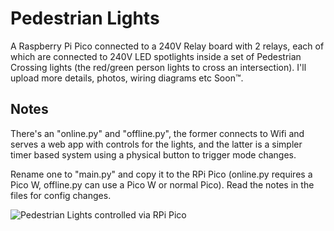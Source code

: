 # Pedestrian Lights

A Raspberry Pi Pico connected to a 240V Relay board with 2 relays, each of which are connected to 240V LED spotlights inside a set of Pedestrian Crossing lights (the red/green person lights to cross an intersection). I'll upload more details, photos, wiring diagrams etc Soon™.

## Notes

There's an "online.py" and "offline.py", the former connects to Wifi and serves a web app with controls for the lights, and the latter is a simpler timer based system using a physical button to trigger mode changes.

Rename one to "main.py" and copy it to the RPi Pico (online.py requires a Pico W, offline.py can use a Pico W or normal Pico). Read the notes in the files for config changes.

![Pedestrian Lights controlled via RPi Pico](https://github.com/senwerks/pedestrian-lights/blob/main/Media/PedestrianLights1.jpg)

